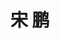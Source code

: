 ---
# Display name

title: 宋 鹏
user_groups: ["Graduated Ph.D Students"]



organizations:
- name: 2003-2008 

Interests:
- Numerical simulations of fluid membranes

---
